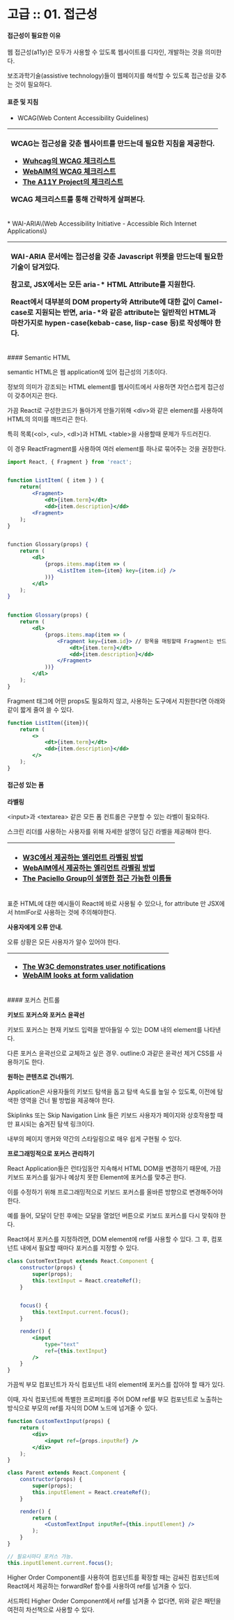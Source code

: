 # 고급 :: 01. 접근성

#### 접근성이 필요한 이유

웹 접근성\(a11y\)은 모두가 사용할 수 있도록 웹사이트를 디자인, 개발하는 것을 의미한다.

보조과학기술\(assistive technology\)들이 웹페이지를 해석할 수 있도록 접근성을 갖추는 것이 필요하다.

#### 표준 및 지침

* WCAG\(Web Content Accessibility Guidelines\)

<table>
  <thead>
    <tr>
      <th style="text-align:left">
        <p>WCAG&#xB294; &#xC811;&#xADFC;&#xC131;&#xC744; &#xAC16;&#xCD98; &#xC6F9;&#xC0AC;&#xC774;&#xD2B8;&#xB97C;
          &#xB9CC;&#xB4DC;&#xB294;&#xB370; &#xD544;&#xC694;&#xD55C; &#xC9C0;&#xCE68;&#xC744;
          &#xC81C;&#xACF5;&#xD55C;&#xB2E4;.</p>
        <ul>
          <li><a href="https://www.wuhcag.com/wcag-checklist/">Wuhcag&#xC758; WCAG &#xCCB4;&#xD06C;&#xB9AC;&#xC2A4;&#xD2B8;</a>
          </li>
          <li><a href="https://webaim.org/standards/wcag/checklist">WebAIM&#xC758; WCAG &#xCCB4;&#xD06C;&#xB9AC;&#xC2A4;&#xD2B8;</a>
          </li>
          <li><a href="https://a11yproject.com/checklist.html">The A11Y Project&#xC758; &#xCCB4;&#xD06C;&#xB9AC;&#xC2A4;&#xD2B8;</a>
          </li>
        </ul>
        <p>WCAG &#xCCB4;&#xD06C;&#xB9AC;&#xC2A4;&#xD2B8;&#xB97C; &#xD1B5;&#xD574;
          &#xAC04;&#xB7B5;&#xD558;&#xAC8C; &#xC0B4;&#xD3B4;&#xBCF8;&#xB2E4;.</p>
      </th>
    </tr>
  </thead>
  <tbody></tbody>
</table>* WAI-ARIA\(Web Accessibility Initiative - Accessible Rich Internet Applications\)

<table>
  <thead>
    <tr>
      <th style="text-align:left">
        <p>WAI-ARIA &#xBB38;&#xC11C;&#xC5D0;&#xB294; &#xC811;&#xADFC;&#xC131;&#xC744;
          &#xAC16;&#xCD98; Javascript &#xC704;&#xC82F;&#xC744; &#xB9CC;&#xB4DC;&#xB294;&#xB370;
          &#xD544;&#xC694;&#xD55C; &#xAE30;&#xC220;&#xC774; &#xB2F4;&#xACA8;&#xC788;&#xB2E4;.</p>
        <p>&#xCC38;&#xACE0;&#xB85C;, JSX&#xC5D0;&#xC11C;&#xB294; &#xBAA8;&#xB4E0;
          aria-* HTML Attribute&#xB97C; &#xC9C0;&#xC6D0;&#xD55C;&#xB2E4;.</p>
        <p>React&#xC5D0;&#xC11C; &#xB300;&#xBD80;&#xBD84;&#xC758; DOM property&#xC640;
          Attribute&#xC5D0; &#xB300;&#xD55C; &#xAC12;&#xC774; Camel-case&#xB85C;
          &#xC9C0;&#xC6D0;&#xB418;&#xB294; &#xBC18;&#xBA74;, aria-*&#xC640; &#xAC19;&#xC740;
          attribute&#xB294; &#xC77C;&#xBC18;&#xC801;&#xC778; HTML&#xACFC; &#xB9C8;&#xCC2C;&#xAC00;&#xC9C0;&#xB85C;
          hypen-case(kebab-case, lisp-case &#xB4F1;)&#xB85C; &#xC791;&#xC131;&#xD574;&#xC57C;
          &#xD55C;&#xB2E4;.</p>
      </th>
    </tr>
  </thead>
  <tbody></tbody>
</table>#### Semantic HTML

semantic HTML은 웹 application에 있어 접근성의 기초이다.

정보의 의미가 강조되는 HTML element를 웹사이트에서 사용하면 자언스럽게 접근성이 갖추어지곤 한다.

가끔 React로 구성한코드가 돌아가게 만들기위해 &lt;div&gt;와 같은 element를 사용하여 HTML의 의미를 깨뜨리곤 한다.

특히 목록\(&lt;ol&gt;, &lt;ul&gt;, &lt;dl&gt;\)과 HTML &lt;table&gt;을 사용할때 문제가 두드러진다.

이 경우 ReactFragment를 사용하여 여러 element를 하나로 묶어주는 것을 권장한다.

```jsx
import React, { Fragment } from 'react';


function ListItem( { item } ) {
	return(
		<Fragment>
			<dt>{item.term}</dt>
			<dd>{item.description}</dd>
		<Fragment>
	);
}


function Glossary(props) {
	return (
		<dl>
			{props.items.map(item => (
				<ListItem item={item} key={item.id} />
			))}
		</dl>
	);
}
```

```jsx

function Glossary(props) {
	return (
		<dl>
			{props.items.map(item => (
				<Fragment key={item.id}> // 항목을 매핑할때 Fragment는 반드시 key property가 있어야 한다.
					<dt>{item.term}</dt>
					<dd>{item.description}</dd>
				</Fragment>
			))}
		</dl>
	);
}
```

Fragment 태그에 어떤 props도 필요하지 않고, 사용하는 도구에서 지원한다면 아래와 같이 짧게 줄여 쓸 수 있다.

```jsx
function ListItem({item}){
	return (
		<>
			<dt>{item.term}</dt>
			<dd>{item.description}</dd>
		</>
	);
}
```

#### 접근성 있는 폼

**라벨링**

&lt;input&gt;과 &lt;textarea&gt; 같은 모든 폼 컨트롤은 구분할 수 있는 라벨이 필요하다.

스크린 리더를 사용하는 사용자를 위해 자세한 설명이 담긴 라벨을 제공해야 한다.

<table>
  <thead>
    <tr>
      <th style="text-align:left">
        <ul>
          <li><a href="https://www.w3.org/WAI/tutorials/forms/labels/">W3C&#xC5D0;&#xC11C; &#xC81C;&#xACF5;&#xD558;&#xB294; &#xC5D8;&#xB9AC;&#xBA3C;&#xD2B8; &#xB77C;&#xBCA8;&#xB9C1; &#xBC29;&#xBC95;</a>
          </li>
          <li><a href="https://webaim.org/techniques/forms/controls">WebAIM&#xC5D0;&#xC11C; &#xC81C;&#xACF5;&#xD558;&#xB294; &#xC5D8;&#xB9AC;&#xBA3C;&#xD2B8; &#xB77C;&#xBCA8;&#xB9C1; &#xBC29;&#xBC95;</a>
          </li>
          <li><a href="https://www.paciellogroup.com/blog/2017/04/what-is-an-accessible-name/">The Paciello Group&#xC774; &#xC124;&#xBA85;&#xD55C; &#xC811;&#xADFC; &#xAC00;&#xB2A5;&#xD55C; &#xC774;&#xB984;&#xB4E4;</a>
          </li>
        </ul>
      </th>
    </tr>
  </thead>
  <tbody></tbody>
</table>표준 HTML에 대한 예시들이 React에 바로 사용될 수 있으나, for attribute 만 JSX에서 htmlFor로 사용하는 것에 주의해야한다.

**사용자에게 오류 안내.**

오류 상황은 모든 사용자가 알수 있어야 한다.

<table>
  <thead>
    <tr>
      <th style="text-align:left">
        <ul>
          <li><a href="https://www.w3.org/WAI/tutorials/forms/notifications/">The W3C demonstrates user notifications</a>
          </li>
          <li><a href="https://webaim.org/techniques/formvalidation/">WebAIM looks at form validation</a>
          </li>
        </ul>
      </th>
    </tr>
  </thead>
  <tbody></tbody>
</table>#### 포커스 컨트롤

**키보드 포커스와 포커스 윤곽선**

키보드 포커스는 현재 키보드 입력을 받아들일 수 있는 DOM 내의 element를 나타낸다.

다른 포커스 윤곽선으로 교체하고 싶은 경우. outline:0 과같은 윤곽선 제거 CSS를 사용하기도 한다.

**원하는 콘텐츠로 건너뛰기.**

Application은 사용자들의 키보드 탐색을 돕고 탐색 속도를 높일 수 있도록, 이전에 탐색한 영역을 건너 뛸 방법을 제공해야 한다.

Skiplinks 또는 Skip Navigation Link 들은 키보드 사용자가 페이지와 상호작용할 때만 표시되는 숨겨진 탐색 링크이다.

내부의 페이지 앵커와 약간의 스타일링으로 매우 쉽게 구현될 수 있다.

**프로그래밍적으로 포커스 관리하기**

React Application들은 런타임동안 지속해서 HTML DOM을 변경하기 때문에, 가끔 키보드 포커스를 잃거나 예상치 못한 Element에 포커스를 맞추곤 한다.

이를 수정하기 위해 프로그래밍적으로 키보드 포커스를 올바른 방향으로 변경해주어야 한다.

예를 들어, 모달이 닫힌 후에는 모달을 열었던 버튼으로 키보드 포커스를 다시 맞춰야 한다.

React에서 포커스를 지정하려면, DOM element에 ref를 사용할 수 있다. 그 후, 컴포넌트 내에서 필요할 때마다 포커스를 지정할 수 있다.

```jsx
class CustomTextInput extends React.Component {
    constructor(props) {
        super(props);
        this.textInput = React.createRef();
    }


	focus() {
		this.textInput.current.focus();
	}

    render() {
        <input
            type="text"
            ref={this.textInput}
        />
    }
}
```

가끔씩 부모 컴포넌트가 자식 컴포넌트 내의 element에 포커스를 잡아야 할 때가 있다.

이때, 자식 컴포넌트에 특별한 프로퍼티를 주어 DOM ref를 부모 컴포넌트로 노출하는 방식으로 부모의 ref를 자식의 DOM 노드에 넘겨줄 수 있다.

```jsx
function CustomTextInput(props) {
    return (
        <div>
            <input ref={props.inputRef} />
        </div>
    );
}

class Parent extends React.Component {
    constructor(props) {
        super(props);
        this.inputElement = React.createRef();
    }

    render() {
        return (
            <CustomTextInput inputRef={this.inputElement} />
        );
    }
}

// 필요시마다 포커스 가능.
this.inputElement.current.focus();
```

Higher Order Component를 사용하여 컴포넌트를 확장할 때는 감싸진 컴포넌트에 React에서 제공하는 forwardRef 함수를 사용하여 ref를 넘겨줄 수 있다.

서드파티 Higher Order Component에서 ref를 넘겨줄 수 없다면, 위와 같은 패턴을 여전히 차선책으로 사용할 수 있다.

